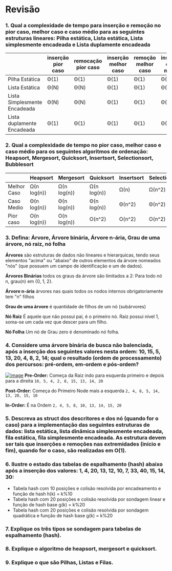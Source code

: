 # Revisão
### 1. Qual a complexidade de tempo para inserção e remoção no pior caso, melhor caso e caso médio para as seguintes estruturas lineares: Pilha estática, Lista estática, Lista simplesmente encadeada e Lista duplamente encadeada
|              | inserção pior caso  | remocação pior caso | inserção melhor caso | remoção melhor caso | inserção caso médio | remoção caso medio | *pesquisa caso médio* | 
|--------------|---------------------|---------------------|----------------------|---------------------|---------------------|--------------------|-----------------------|
|Pilha Estática|   Θ(1)              |   Θ(1)              |   Θ(1)               |   Θ(1)              |   Θ(1)              |   Θ(1)             |   Θ(N)                |
|Lista Estática|   Θ(N)              |   Θ(N)              |   Θ(1)               |   Θ(1)              |   Θ(N)              |   Θ(N)             |   Θ(N)                |
|Lista Simplesmente Encadeada| Θ(N)  |   Θ(N)              |   Θ(1)               |   Θ(1)              |   Θ(N)              |   Θ(N)             |   Θ(N)                |
|Lista duplamente Encadeada| Θ(1)    |   Θ(1)              |   Θ(1)               |   Θ(1)              |   Θ(N)              |   Θ(N)             |   Θ(N)                |

### 2. Qual a complexidade de tempo no pior caso, melhor caso e caso médio para os seguintes algoritmos de ordenação: Heapsort, Mergesort, Quicksort, Insertsort, Selectionsort, Bubblesort
|              | Heapsort  | Mergesort | Quicksort | Insertsort | Selectionsort | Bubblesort |
|--------------|-----------|-----------|-----------|------------|---------------|------------|
|Melhor Caso   |Ω(n log(n))|Ω(n log(n))|Ω(n log(n))|Ω(n)        | Ω(n^2)        | Ω(n)       |
|Caso Medio    |Θ(n log(n))|Θ(n log(n))|Θ(n log(n))|Θ(n^2)      |    Θ(n^2)     | Θ(n^2)     |
|Pior caso     |O(n log(n))|O(n log(n))|O(n^2)     |O(n^2)      |O(n^2)         | O(n^2)     |
### 3. Defina: Árvore, Árvore binária, Árvore n-ária, Grau de uma árvore, nó raiz, nó folha
 **Árvores** são estruturas de dados não lineares e hierarquicas, tendo seus elementos "acima" ou "abaixo" de outros elementos da árvore nomeados "nós" (que possuem um campo de identificação e um de dados). 
 
 **Árvores Binárias** todos os graus da árvore são limitados a 2: Para todo nó n, grau(n) em {0, 1, 2}.
 
 **Árvore n-ária** árvores nas quais todos os nodos internos obrigatoriamente tem "n" filhos
 
 **Grau de uma árvore** é quantidade de filhos de um nó (subárvores)
 
 **Nó Raiz** É aquele que não possui pai, é o primeiro nó. Raiz possui nível 1, soma-se um cada vez que descer para um filho.
 
 **Nó Folha** Um nó de Grau zero é denominado nó folha.
 
 
### 4. Considere uma árvore binária de busca não balenciada, após a inserção dos seguintes valores nesta ordem: 10, 15, 5, 13, 20, 4, 8, 2, 14; qual o resultado (ordem de processamento) dos percursos: pré-ordem, em-ordem e pós-ordem?
[![image](https://user-images.githubusercontent.com/21091242/118016450-c7ae8100-b32b-11eb-9fa0-880b2465fd06.png)](https://visualgo.net/en/bst?slide=1)
**Pre-Order:** Começa da Raiz indo para esquerda primeiro e depois para a direita ``` 10, 5, 4, 2, 8, 15, 13, 14, 20 ```

**Post-Order:** Começa do Primeiro Node mais a esquerda ```2, 4, 8, 5, 14, 13, 20, 15, 10```

**In-Order:** É na Ordem
``` 2, 4, 5, 8, 10, 13, 14, 15, 20 ```

### 5. Descreva as struct dos descritores e dos nó (quando for o caso) para a implementação das seguintes estruturas de dados: lista estática, lista dinâmica simplesmente encadeada, fila estática, fila simplesmente encadeada. As estrutura devem ser tais que inserções e remoções nas extremidades (início e fim), quando for o caso, são realizadas em O(1).
### 6. Ilustre o estado das tabelas de espalhamento (hash) abaixo após a inserção dos valores: 1, 4, 20, 13, 12, 10, 7, 33, 40, 15, 14, 30:
  * Tabela hash com 10 posições e colisão resolvida por encadeamento e função de hash h(k) = k%10
  * Tabela hash com 20 posições e colisão resolvida por sondagem linear e função de hash base g(k) = k%20
  * Tabela hash com 20 posições e colisão resolvida por sondagem quadrática e função de hash base g(k) = k%20
### 7. Explique os três tipos se sondagem para tabelas de espalhamento (hash).
### 8. Explique o algoritmo de heapsort, mergesort e quicksort.
### 9. Explique o que são Pilhas, Listas e Filas.

